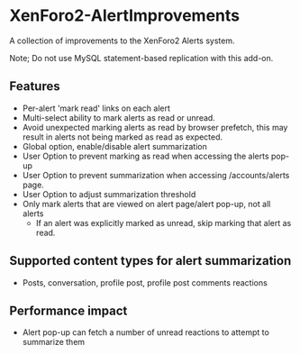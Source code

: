 # XenForo2-AlertImprovements

A collection of improvements to the XenForo2 Alerts system.

Note; Do not use MySQL statement-based replication with this add-on.

## Features
- Per-alert 'mark read' links on each alert
- Multi-select ability to mark alerts as read or unread.
- Avoid unexpected marking alerts as read by browser prefetch, this may result in alerts not being marked as read as expected.
- Global option, enable/disable alert summarization
- User Option to prevent marking as read when accessing the alerts pop-up
- User Option to prevent summarization when accessing /accounts/alerts page.
- User Option to adjust summarization threshold
- Only mark alerts that are viewed on alert page/alert pop-up, not all alerts
  - If an alert was explicitly marked as unread, skip marking that alert as read.

## Supported content types for alert summarization 

- Posts, conversation, profile post, profile post comments reactions

## Performance impact

- Alert pop-up can fetch a number of unread reactions to attempt to summarize them